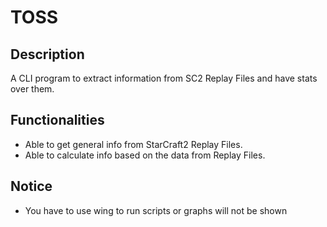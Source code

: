 # TOSS

## Description
A CLI program to extract information from SC2 Replay Files and have stats over them.

## Functionalities
+ Able to get general info from StarCraft2 Replay Files.
+ Able to calculate info based on the data from Replay Files.

## Notice
+ You have to use wing to run scripts or graphs will not be shown
